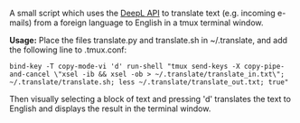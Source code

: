 A small script which uses the [DeepL API](https://www.deepl.com/docs-api/) to translate text (e.g. incoming e-mails) from a foreign language to English in a tmux terminal window.

**Usage:** Place the files translate.py and translate.sh in ~/.translate, and add the following line to .tmux.conf:

```
bind-key -T copy-mode-vi 'd' run-shell "tmux send-keys -X copy-pipe-and-cancel \"xsel -ib && xsel -ob > ~/.translate/translate_in.txt\"; ~/.translate/translate.sh; less ~/.translate/translate_out.txt; true"
```

Then visually selecting a block of text and pressing 'd' translates the text to English and displays the result in the terminal window.
